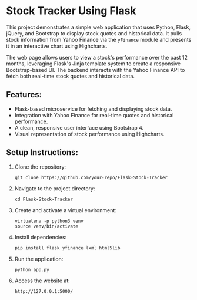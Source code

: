 # Stock Tracker Using Flask

This project demonstrates a simple web application that uses Python, Flask, jQuery, and Bootstrap to display stock quotes and historical data. It pulls stock information from Yahoo Finance via the `yFinance` module and presents it in an interactive chart using Highcharts.

The web page allows users to view a stock's performance over the past 12 months, leveraging Flask's Jinja template system to create a responsive Bootstrap-based UI. The backend interacts with the Yahoo Finance API to fetch both real-time stock quotes and historical data.

## Features:
- Flask-based microservice for fetching and displaying stock data.
- Integration with Yahoo Finance for real-time quotes and historical performance.
- A clean, responsive user interface using Bootstrap 4.
- Visual representation of stock performance using Highcharts.

## Setup Instructions:
1. Clone the repository:
    ```
    git clone https://github.com/your-repo/Flask-Stock-Tracker
    ```

2. Navigate to the project directory:
    ```
    cd Flask-Stock-Tracker
    ```

3. Create and activate a virtual environment:
    ```
    virtualenv -p python3 venv
    source venv/bin/activate
    ```

4. Install dependencies:
    ```
    pip install flask yfinance lxml html5lib
    ```

5. Run the application:
    ```
    python app.py
    ```

6. Access the website at:
    ```
    http://127.0.0.1:5000/
    ```
